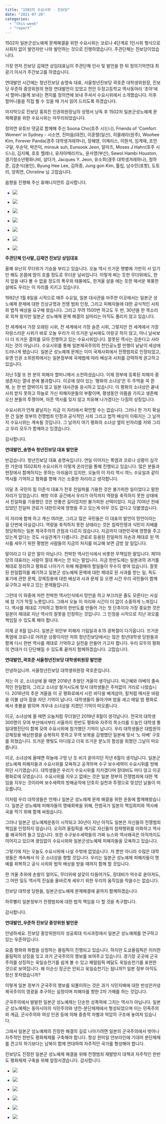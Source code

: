 ```yaml
---
title: "1502차 수요시위 - 진보당"
date: "2021-07-28"
categories: 
  - "this-week"
  - "report"
---
```


1502차 일본군성노예제 문제해결을 위한 수요시위는 코로나 4단계로 1인시위 형식으로 사회자 없이 발언자만 나와 발언하는 것으로 진행하였습니다. 주관단체는 진보당이었습니다.

가장 먼저 진보당 김재연 상임대표님이 주관단체 인사 및 발언을 한 뒤 정의기억연대 최광기 이사가 주간보고를 하였습니다.

연대발언 시간에는 청년진보당 송명숙 대표, 서울청년진보당 곽호준 대학생위원장, 진보당 우준하 중앙위원의 현장 연대발언이 있었고 천안 두정고등학교 역사동아리 ‘초아’에서 할머니들께 보내는 편지를 정의연에 보내 주셔서 수요시위에서 소개했습니다. 이후 할머니들을 직접 뵐 수 있을 때 가서 읽어 드리도록 하겠습니다.

마지막으로 진보당 홍희진 인권위원장님의 성명서 낭독 후 1502차 일본군성노예제 문제해결을 위한 수요시위는 마무리되었습니다.

정의연 유튜브 댓글로 함께해 주신 Soona Cho(​호주 시드니), Friends of 'Comfort Women' in Sydney - 시소연, 진마음(대전), 이훈렬(일산), 히믈래라(원주), Woohee Kim, Forever Panda(경주 대학생겨레하나), 장혜영, 이제리스, 이원석, 임계재, 조안구달, 우순덕, 박은덕, minsuk suh, Eunsook Jeon, 알마즈, Moses J Hahn(호주 시드니), 김지혜, 호호 헬레나, 유자아메리카노, 윤서영(부산), Sewol Hambi Houston, 경기청소년평화나비, 살다가, Jacques Y. Jeon, 유소희(​경주 대학생겨레하나), 정하준, 김춘식(용인), Byung Hee Lee, 김하종, Jung gon Kim, 튤립, 남수민(포항), 도토리, 양희연, Christine 님 고맙습니다.

음향을 진행해 주신 휴매니지먼트 감사합니다.

- ![](https://womenandwar.net/kr/wp-content/uploads/2021/07/크기변환IMGP6297-사본.jpg)
    
- ![](https://womenandwar.net/kr/wp-content/uploads/2021/07/크기변환IMGP6307.jpg)
    
- ![](https://womenandwar.net/kr/wp-content/uploads/2021/07/크기변환IMGP6331.jpg)
    
- ![](https://womenandwar.net/kr/wp-content/uploads/2021/07/크기변환IMGP6345.jpg)
    
- ![](https://womenandwar.net/kr/wp-content/uploads/2021/07/크기변환IMGP6360.jpg)
    
- ![](https://womenandwar.net/kr/wp-content/uploads/2021/07/크기변환IMGP6369.jpg)
    
- ![](https://womenandwar.net/kr/wp-content/uploads/2021/07/크기변환IMGP6400.jpg)
    

**주관단체 인사말\_김재연 진보당 상임대표**

올해 유난히 무더위가 기승을 부리고 있습니다. 오늘 역시 뜨거운 햇볕에 가만히 서 있기만 해도 온몸에 땀이 흐를 정도로 무더운 날씨입니다. 이렇게 찌는 듯한 무더위에도, 한치 앞을 내다 볼 수 없을 정도의 폭우와 태풍에도, 한겨울 살을 에는 듯한 매서운 북풍한설에도 우리는 이 자리를 지키고 있습니다.

1992년 1월 8일을 시작으로 매주 수요일, 일본 대사관을 마주한 이곳에서는 일본군 성노예제 문제에 대한 진상규명과 전쟁 범죄 인정, 그리고 피해자들에 대한 공식적인 사죄와 법적 배상을 요구해 왔습니다. 그리고 무려 1500번 하고도 두 번, 30년을 한 목소리로 외쳐 왔지만 일본군 성노예제 문제 해결의 실마리는 아직도 풀리지 않고 있습니다.

전 세계에서 가장 오래된 시위, 전 세계에서 가장 슬픈 시위, 그렇지만 전 세계에서 가장 자랑스러운 시위가 바로 오늘 우리가 이 뜨거운 날씨에도 아랑곳 하지 않고, 아니 날씨보다 더 뜨거운 결의를 모아 진행하고 있는 수요시위입니다. 잘못된 역사는 감춘다고 사라지는 것이 아닙니다. 수요시위를 통해 일본제국주의의 천인공노할 만행이 낱낱이 세상에 드러나게 됐습니다. 일본군 성노예제 문제는 이미 국제사회에서 전쟁범죄로 인정되었고, 유엔 인권 소위원회에서는 일본정부에 국제법에 따라 배상과 사죄를 강력하게 권고하고 있습니다.

지난 5월 또 한 분의 피해자 할머니께서 소천하셨습니다. 이제 정부에 등록된 피해자 중 생존자는 열네 분에 불과합니다. 이곳에 앉아 있는 ‘평화의 소녀상’은 두 주먹을 꼭 쥔 채, 눈 한 번 깜박이지 않고 일본 대사관을 응시하고 있습니다. 이 평화의 소녀상은 끝내 사죄 받지 못하고 하늘로 가신 피해자분들의 부활이며, 평생동안 아픔을 가지고 생존해 오신 분들의 투쟁이며, 아픈 역사를 잊지 않고 치유해 나가겠다는 다짐의 상징입니다.

수요시위가 언제 끝날지는 지금 이 자리에서 확언할 수는 없습니다. 그러나 한 가지 확실한 건 일본 정부의 전쟁범죄 인정과 공식적인 사죄 그리고 법적 배상이 이뤄지는 그 날까지 수요시위는 계속될 것입니다. 그 날까지 여기 평화의 소녀상 옆의 빈자리를 저와 그리고 우리 모두가 함께하고 있겠습니다.

감사합니다.

**연대발언\_송명숙 청년진보당 대표 발언문**

반갑습니다. 청년진보당 대표 송명숙입니다. 연일 이어지는 폭염과 코로나 상황이 심각한 가운데 1502회차 수요시위가 이렇게 온라인을 통해 진행되고 있습니다. 많은 분들과 현장에서 함께하지는 못하는 아쉬움이 있지만, 오늘의 이 자리 역시 여느 수요일과 같이 역사를 기억하고 평화를 향해 가는 소중한 자리라고 생각합니다.

이달 초 국민의 힘 이준석 대표가 전후 친일파를 기용한 것은 불가피한 일이었다고 말한 자리가 있었습니다. 해방 이후 공간에서 우리가 아직까지 역량을 축적하지 못한 상태에서 친일파를 기용했던 것은 안좋은 길이었지만 불가피한 선택이었다. 지금 70여년 전에 있었던 친일파 관료가 대한민국에 영향을 주고 있는게 아무 것도 없다고 덧붙였습니다.

이 자리에 함께 하고 계신 여러분, 그리고 많은 국민들은 이 대표의 발언이 망언이라는 걸 단번에 아실겁니다. 역량을 축적하지 못한 상태라는 것은 침략전쟁과 식민지 지배를 정당화하는 일본 제국주의의 관점과 다르지 않습니다. 지금까지 대한민국에 영향을 주고 있는게 없다는 것도 사실관계가 다릅니다. 관료로 등용된 친일파의 자손과 제대로 된 역사를 세우기 위한 평범한 사람들의 지금의 처지를 비교해 보면 금방 알 일입니다.

말이라고 다 같은 말이 아닙니다. 천박한 역사인식에서 비롯한 무책임한 말입니다. 제1야당의 대표라는 사람이 절대 해서는 안 되는 말입니다. 지금 한반도에는 일본과의 과거를 제대로 정리하고 평화로 나아가기 위해 해결해야 할일들이 무수히 쌓여 있습니다. 잘못된 한일합의를 폐기하고 일본군 성노예제 문제에 대한 제대로 된 사과를 받는 일, 독도 표기에 관한 문제, 강제징용에 대한 배상과 사과 문제 등 오랜 시간 우리 국민들이 함께 요구하고 싸우고 있는 문제들입니다.

그런데 이 와중에 저런 천박한 역사인식에서 망언을 하고 부끄러운 줄도 모른다는 사실에 참 기가 막힐 노릇입니다. 그래서 오늘 이 자리와 시간이 더 없이 소중하게 느껴집니다. 역사를 제대로 기억하고 평화의 한반도를 만들어 가는 첫 단추이자 가장 중요한 것은 일본이 제대로 지난 역사의 잘못을 인정하는 것입니다. 그 인정을 시작으로 지난 과오를 책임질 수 있도록 해야 합니다.

이제 곧 8월 입니다. 일본군 위안부 피해자 기림일과 8.15 광복절이 다가옵니다. 뜨거운 폭염에 코로나로 어려운 상황이지만 저희 청년진보당에서는 많은 청년대학생 당원들과 함께 다시 한번 역사를 제대로 기억하고 실천을 만들어 가고자 합니다. 우리 모두의 평화의 연대가 더 단단해질 수 있도록 끝까지 함께하겠습니다. 고맙습니다.

**연대발언\_곽호준 서울청년진보당 대학생위원장 발언문**

안녕하십니까. 서울청년진보당 대학생위원장 곽호준입니다.

저는 이 곳, 소녀상에 올 때면 2016년 추웠던 겨울이 생각납니다. 박근혜와 아베의 졸속적인 한일합의, 그리고 소녀상 철거시도에 맞서 대학생들은 주저없이 거리로 나왔습니다. 2016년의 추운 겨울을 이 곳 평화로에서 시린 바닥을 배게삼아, 칼처럼 매서운 바람을 이불 삼아 잠을 자던 기억이 납니다. 대학생들이 돌아가며 밤을 새고 매일 밤 평화로에서 촛불을 밝히며 겨우내 소녀상을 지켰던 기억이 떠오릅니다.

이곳, 소녀상에 올 때면 오늘처럼 무더웠던 2019년 8월이 생각납니다. 전국의 대학생 300명이 모여 부산에서부터 서울까지 한반도 평화와 자주의 목소리를 드높인 대학생 통일대행진단이 함께 모여 수요시위에 참가했던 기억이 납니다. 우리 대학생들은 대법원의 강제징용 배상판결을 승복하지 못하고 무역 보복을 감행했던 일본에 맞서 ‘노 아베’ 구호를 외쳤습니다. 뜨거운 햇빛도 마다않고 더욱 뜨거운 분노의 함성을 외쳤던 그날이 떠오릅니다.

이곳, 소녀상에 올때면 하늘에 구멍 난 듯 비가 쏟아지던 작년 6월이 생각납니다. 일본군성노예제 피해자들과 수요시위를 모욕하고 공격하며 수구 보수세력이 수요시위를 방해하던 시기였습니다. 대학생들은 우리가 수요시위를 지키겠다며 장대비도 마다 앉고 이곳 평화로에 모였습니다. 수요시위를 지우고 없애는 것은 일본 정부의 전쟁범죄에 대한 책임을 지우는 것이라며 보수세력의 방해공작에 단호히 실천과 투쟁으로 맞섰던 날들이 떠오릅니다.

이처럼 우리 대학생들은 언제나 일본군 성노예제 문제 해결을 위한 운동에 함께해왔습니다. 일본군 성노예제 피해자들의 명예회복을 위해, 전범국가 일본의 책임회피와 역사왜곡을 막기 위해 함께 싸웠습니다.

그러나 일본군 성노예제운동이 시작되고 30년이 지난 아직도 일본은 자신들의 전쟁범죄 책임을 인정하지 않습니다. 오히려 올림픽을 계기로 자신들의 침략행위를 미화하고 역사를 왜곡하려 들고 있습니다. 또한 수구보수세력들의 가짜 뉴스와 역사왜곡은 아직까지도 이어지고 있으며 끊임없이 수요시위와 일본군성노예제 피해자들을 모욕하고 있습니다.

그렇기에 저는 오늘도 수요시위에 나설 수밖에 없었습니다. 저 뿐만 아니라 수많은 대학생들은 계속해서 이 곳 소녀상을 향할 것입니다. 우리는 일본군 성노예제 피해자들이 명예를 회복하고 공식 사죄와 법적 배상을 받을 때까지 함께 할 것입니다.

한 겨울 추위에 손발이 얼어도, 무더위에 살갗이 타들어가도, 장대비가 억수로 쏟아져도, 그 어떤 일도 역사적 진실을 올바르게 세우기 위한 우리의 움직임을 막을수는 없습니다.

진보당 대학생 당원들, 일본군성노예제 문제해결에 끝까지 함께하겠습니다.

하루빨리 일본정부가 전쟁범죄에 대한 법적 책임을 다 할 것을 촉구합니다.

감사합니다.

**연대발언\_우준하 진보당 중앙위원 발언문**

안녕하세요. 진보당 중앙위원이자 성공회대 석사과정에서 일본군 성노예제를 연구하고 있는 우준하입니다.

요즘 평화와 화합을 상징하는 올림픽이 진행되고 있습니다. 하지만 도쿄올림픽은 이러한 올림픽의 상징을 잊고 과거 군국주의의 행보를 보여주고 있습니다. 경기장 곳곳에 군국주의를 상징하는 욱일승천기를 쉽게 볼 수 있고 패럴림픽 메달도 욱일승천기를 표현한 것으로 보여집니다. 왜 이순신 장군은 안되고 욱일승천기는 됩니까?! 일본 정부 아직도 정신 못차렸습니까?

이렇게 일본 정부가 군국주의 행보를 되풀이하는 것은 과거 식민지배에 대한 반성은커녕 제국주의의 영광을 추구하는 실정이며 피해자를 향한 2차 가해를 하는 것입니다.

군국주의에서 발발한 일본군 성노예제는 단순한 성폭력에 그치는 역사가 아닙니다. 일본군 성노예제는 동아시아의 식민주의와 냉전-분단체제에서 형성되었으며 이는 민족주의와 계급, 군사주의와 여성 인권 등에 의해 중층적 차별과 억압의 구조에 놓여져 있습니다.

그래서 일본군 성노예제의 진정한 해결의 길로 나아가려면 일본의 군국주의에서 벗어나 자주적인 한반도 평화체제를 구축해야 합니다. 항상 한미일 안보라인에 기대어 분단체제를 견고히 하기보다는 남북이 함께 연대하여 자주적인 국가를 형성해야 합니다.

진보당도 진정한 일본군 성노예제 해결을 위해 전쟁범죄 재발방지 대책과 자주적인 한반도 평화체제 구축을 위해 앞장서겠습니다. 감사합니다.

- ![](https://womenandwar.net/kr/wp-content/uploads/2021/07/사본-SKMBT_42321062814110-706x1024.jpg)
    
- ![](https://womenandwar.net/kr/wp-content/uploads/2021/07/사본-SKMBT_42321062814111-705x1024.jpg)
    
- ![](https://womenandwar.net/kr/wp-content/uploads/2021/07/사본-SKMBT_42321062814170-709x1024.jpg)
    
- ![](https://womenandwar.net/kr/wp-content/uploads/2021/07/사본-SKMBT_42321062814130-710x1024.jpg)
    
- ![](https://womenandwar.net/kr/wp-content/uploads/2021/07/사본-SKMBT_42321062814140-709x1024.jpg)
    
- ![](https://womenandwar.net/kr/wp-content/uploads/2021/07/사본-SKMBT_42321062814141-710x1024.jpg)
